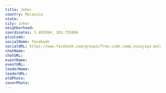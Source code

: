 ```yaml
---
title: Johor
country: Malaysia
state: 
city: Johor
neighborhood: 
coordinates: 1.495304, 103.755084
plusCode:
socialName: Facebook
socialURL: https://www.facebook.com/groups/free.code.camp.nusajaya.malaysia
chatName:
chatURL:
eventName:
eventURL:
leaderName:
leaderURL:
oldPhoto: 
coverPhoto:
---
```

